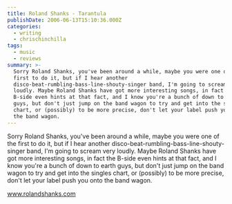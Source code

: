 ```yaml
---
title: Roland Shanks - Tarantula
publishDate: 2006-06-13T15:10:36.000Z
categories:
  - writing
  - chrischinchilla
tags:
  - music
  - reviews
summary: >-
  Sorry Roland Shanks, you've been around a while, maybe you were one of the
  first to do it, but if I hear another
  disco-beat-rumbling-bass-line-shouty-singer band, I'm going to scream very
  loudly. Maybe Roland Shanks have got more interesting songs, in fact the
  B-side even hints at that fact, and I know you're a bunch of down to earth
  guys, but don't just jump on the band wagon to try and get into the singles
  chart, or (possibly) to be more precise, don't let your label push you onto
  the band wagon.
---
```


Sorry Roland Shanks, you've been around a while, maybe you were one of the first to do it, but if I hear another disco-beat-rumbling-bass-line-shouty-singer band, I'm going to scream very loudly. Maybe Roland Shanks have got more interesting songs, in fact the B-side even hints at that fact, and I know you're a bunch of down to earth guys, but don't just jump on the band wagon to try and get into the singles chart, or (possibly) to be more precise, don't let your label push you onto the band wagon.

<a href='https://www.rolandshanks.com' target='_blank'>www.rolandshanks.com</a>
